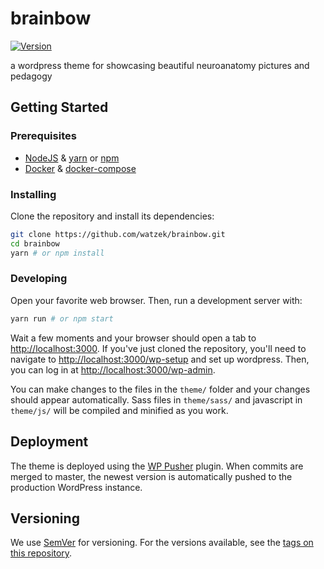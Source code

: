 # brainbow
[![Version](https://img.shields.io/github/tag/watzek/brainbow.svg)](https://github.com/watzek/brainbow/tags)

a wordpress theme for showcasing beautiful neuroanatomy pictures and pedagogy

## Getting Started
### Prerequisites

- [NodeJS](https://nodejs.org/en/) & [yarn](yarnpkg.com) or [npm](https://www.npmjs.com/)
- [Docker](https://www.docker.com/) & [docker-compose](https://docs.docker.com/compose/install/)

### Installing

Clone the repository and install its dependencies:
```sh
git clone https://github.com/watzek/brainbow.git
cd brainbow
yarn # or npm install
```

### Developing

Open your favorite web browser. Then, run a development server with:
```sh
yarn run # or npm start
```

Wait a few moments and your browser should open a tab to <http://localhost:3000>. If you've just cloned the repository, you'll need to navigate to <http://localhost:3000/wp-setup> and set up wordpress. Then, you can log in at <http://localhost:3000/wp-admin>. 

You can make changes to the files in the `theme/` folder and your changes should appear automatically. Sass files in `theme/sass/` and javascript in `theme/js/` will be compiled and minified as you work.

## Deployment

The theme is deployed using the [WP Pusher](https://wppusher.com/) plugin. When commits are merged to master, the newest version is automatically pushed to the production WordPress instance.

## Versioning

We use [SemVer](http://semver.org/) for versioning. For the versions available, see the [tags on this repository](https://github.com/watzek/brainbow/tags).
